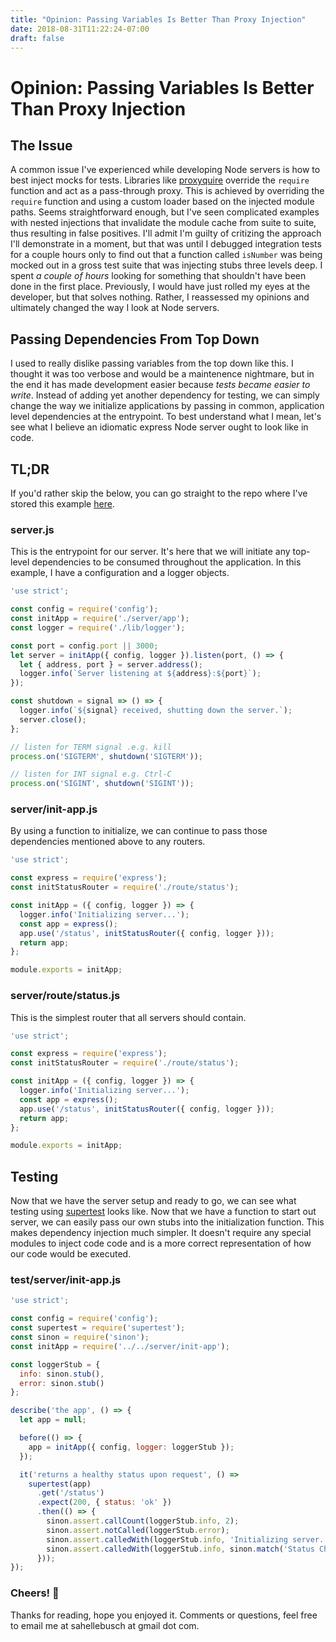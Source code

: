 ```yaml
---
title: "Opinion: Passing Variables Is Better Than Proxy Injection"
date: 2018-08-31T11:22:24-07:00
draft: false
---
```


# Opinion: Passing Variables Is Better Than Proxy Injection

## The Issue

A common issue I've experienced while developing Node servers is how to best inject mocks for tests. Libraries like [proxyquire](https://www.npmjs.com/package/proxyquire) override the `require` function and act as a pass-through proxy. This is achieved by overriding the `require` function and using a custom loader based on the injected module paths. Seems straightforward enough, but I've seen complicated examples with nested injections that invalidate the module cache from suite to suite, thus resulting in false positives. I'll admit I'm guilty of critizing the approach I'll demonstrate in a moment, but that was until I debugged integration tests for a couple hours only to find out that a function called `isNumber` was being mocked out in a gross test suite that was injecting stubs three levels deep. I spent _a couple of hours_ looking for something that shouldn't have been done in the first place. Previously, I would have just rolled my eyes at the developer, but that solves nothing. Rather, I reassessed my opinions and ultimately changed the way I look at Node servers. 

## Passing Dependencies From Top Down

I used to really dislike passing variables from the top down like this. I thought it was too verbose and would be a maintenence nightmare, but in the end it has made development easier because _tests became easier to write_. Instead of adding yet another dependency for testing, we can simply change the way we initialize applications by passing in common, application level dependencies at the entrypoint. To best understand what I mean, let's see what I believe an idiomatic express Node server ought to look like in code.

## TL;DR

If you'd rather skip the below, you can go straight to the repo where I've stored this example [here](https://github.com/sahellebusch/examples/tree/master/idiomatic-express-server).

### server.js

This is the entrypoint for our server. It's here that we will initiate any top-level dependencies to be consumed throughout the application. In this example, I have a configuration and a logger objects.

```javascript
'use strict';

const config = require('config');
const initApp = require('./server/app');
const logger = require('./lib/logger');

const port = config.port || 3000;
let server = initApp({ config, logger }).listen(port, () => {
  let { address, port } = server.address();
  logger.info(`Server listening at ${address}:${port}`);
});

const shutdown = signal => () => {
  logger.info(`${signal} received, shutting down the server.`);
  server.close();
};

// listen for TERM signal .e.g. kill
process.on('SIGTERM', shutdown('SIGTERM'));

// listen for INT signal e.g. Ctrl-C
process.on('SIGINT', shutdown('SIGINT'));
```

### server/init-app.js

By using a function to initialize, we can continue to pass those dependencies mentioned above to any routers.

```javascript
'use strict';

const express = require('express');
const initStatusRouter = require('./route/status');

const initApp = ({ config, logger }) => {
  logger.info('Initializing server...');
  const app = express();
  app.use('/status', initStatusRouter({ config, logger }));
  return app;
};

module.exports = initApp;
```

### server/route/status.js

This is the simplest router that all servers should contain.

```javascript
'use strict';

const express = require('express');
const initStatusRouter = require('./route/status');

const initApp = ({ config, logger }) => {
  logger.info('Initializing server...');
  const app = express();
  app.use('/status', initStatusRouter({ config, logger }));
  return app;
};

module.exports = initApp;
```

## Testing

Now that we have the server setup and ready to go, we can see what testing using [supertest](https://www.npmjs.com/package/supertest) looks like. Now that we have a function to start out server, we can easily pass our own stubs into the initialization function. This makes dependency injection much simpler. It doesn't require any special modules to inject code code and is a more correct representation of how our code would be executed.

### test/server/init-app.js
```javascript
'use strict';

const config = require('config');
const supertest = require('supertest');
const sinon = require('sinon');
const initApp = require('../../server/init-app');

const loggerStub = {
  info: sinon.stub(),
  error: sinon.stub()
};

describe('the app', () => {
  let app = null;

  before(() => {
    app = initApp({ config, logger: loggerStub });
  });

  it('returns a healthy status upon request', () =>
    supertest(app)
      .get('/status')
      .expect(200, { status: 'ok' })
      .then(() => {
        sinon.assert.callCount(loggerStub.info, 2);
        sinon.assert.notCalled(loggerStub.error);
        sinon.assert.calledWith(loggerStub.info, 'Initializing server...');
        sinon.assert.calledWith(loggerStub.info, sinon.match('Status Check:'));
      }));
});

```

### Cheers! :beers:

Thanks for reading, hope you enjoyed it. Comments or questions, feel free to email me at sahellebusch at gmail dot com.
